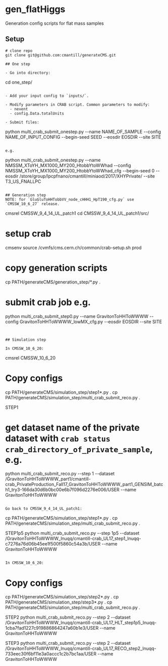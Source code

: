 # gen_flatHiggs
Generation config scripts for flat mass samples

## Setup

```
# clone repo
git clone git@github.com:cmantill/generateCMS.git

## One step

- Go into directory:
```
cd one_step/
```

- Add your input config to `inputs/`.

- Modify parameters in CRAB script. Common parameters to modify:
  - nevent
  - config.Data.totalUnits

- Submit files:
```
python multi_crab_submit_onestep.py --name NAME_OF_SAMPLE --config NAME_OF_INPUT_CONFIG  --begin-seed SEED --eosdir EOSDIR --site SITE
```

e.g.
```
python multi_crab_submit_onestep.py --name NMSSM_XToYH_MX1000_MY200_HtobbYtoWWhad --config NMSSM_XToYH_MX1000_MY200_HtobbYtoWWhad_cfg --begin-seed 0 --eosdir /store/group/lpcpfnano/cmantill/miniaod/2017/XHYPrivate/ --site T3_US_FNALLPC
```

## Generation step
NOTE: for `GluGluToHHTobbVV_node_cHHH1_HpT190_cfg.py` use `CMSSW_10_6_27` release.
```
cmsrel CMSSW_9_4_14_UL_patch1
cd CMSSW_9_4_14_UL_patch1/src/

# setup crab
cmsenv
source /cvmfs/cms.cern.ch/common/crab-setup.sh prod

# copy generation scripts
cp PATH/generateCMS/generation_step/*.py .

# submit crab job e.g.
python multi_crab_submit_step0.py --name GravitonToHHToWWWW --config GravitonToHHToWWWW_lowMX_cfg.py --eosdir EOSDIR --site SITE
```


## Simulation step

In CMSSW_10_6_20:
```
cmsrel CMSSW_10_6_20

# Copy configs
cp PATH/generateCMS/simulation_step/step1*.py .
cp PATH/generateCMS/simulation_step/multi_crab_submit_reco.py .

STEP1
# get dataset name of the private dataset with `crab status crab_directory_of_private_sample`, e.g.
python multi_crab_submit_reco.py --step 1 --dataset /GravitonToHHToWWWW_part1/cmantill-crab_PrivateProduction_Fall17_GravitonToHHToWWWW_part1_GENSIM_batch1_try3-166da30d6b0bc00e6b7f096d2276e006/USER --name GravitonToHHToWWWW
```

Go back to CMSSW_9_4_14_UL_patch1:
```
cp PATH/generateCMS/simulation_step/step1*.py .
cp PATH/generateCMS/simulation_step/multi_crab_submit_reco.py .

STEP1p5
python multi_crab_submit_reco.py --step 1p5 --dataset /GravitonToHHToWWWW_lnuqq/cmantill-crab_UL17_step1_lnuqq-c7276a76d06b45ee1f500f5860c54a3b/USER --name GravitonToHHToWWWW
```

In CMSSW_10_6_20:
```
# Copy configs
cp PATH/generateCMS/simulation_step/step2*.py . 
cp PATH/generateCMS/simulation_step/step3*.py .
cp PATH/generateCMS/simulation_step/multi_crab_submit_reco.py	.

STEP2
python multi_crab_submit_reco.py --step 2 --dataset /GravitonToHHToWWWW_lnuqq/cmantill-crab_UL17_HLT_step1p5_lnuqq-1cba7fad1227c919886864247a60b1e3/USER --name GravitonToHHToWWWW

STEP3
python multi_crab_submit_reco.py --step	2 --dataset /GravitonToHHToWWWW_lnuqq/cmantill-crab_UL17_RECO_step2_lnuqq-733eec30f6bf11e3a0accc1c2b7bc1aa/USER --name GravitonToHHToWWWW
```
